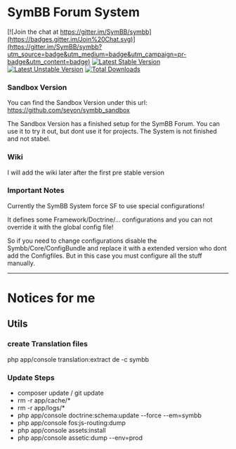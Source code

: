 # SymBB Forum System

[![Join the chat at https://gitter.im/SymBB/symbb](https://badges.gitter.im/Join%20Chat.svg)](https://gitter.im/SymBB/symbb?utm_source=badge&utm_medium=badge&utm_campaign=pr-badge&utm_content=badge)
[![Latest Stable Version](https://poser.pugx.org/symbb/symbb/v/stable.png)](https://packagist.org/packages/symbb/symbb)
[![Latest Unstable Version](https://poser.pugx.org/symbb/symbb/v/unstable.png)](https://packagist.org/packages/symbb/symbb)
[![Total Downloads](https://poser.pugx.org/symbb/symbb/downloads.png)](https://packagist.org/packages/symbb/symbb)

### Sandbox Version

You can find the Sandbox Version under this url:
https://github.com/seyon/symbb_sandbox

The Sandbox Version has a finished setup for the SymBB Forum.
You can use it to try it out, but dont use it for projects. The System is not finished and not stabel.

### Wiki

I will add the wiki later after the first pre stable version

### Important Notes

Currently the SymBB System force SF to use special configurations!

It defines some Framework/Doctrine/... configurations and you can not override it with the global config file!

So if you need to change configurations disable the Symbb/Core/ConfigBundle and replace it with a extended version who dont add the Configfiles. But in this case you must configure all the stuff manually.

---------------------------------

# Notices for me

## Utils

### create Translation files

php app/console translation:extract de -c symbb

### Update Steps

- composer update / git update
- rm -r app/cache/*
- rm -r app/logs/*
- php app/console doctrine:schema:update --force --em=symbb
- php app/console fos:js-routing:dump
- php app/console assets:install
- php app/console assetic:dump --env=prod
